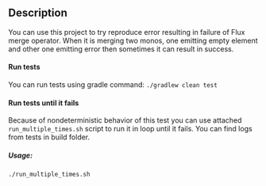 ## Description

You can use this project to try reproduce error resulting in failure of Flux merge operator.
When it is merging two monos, one emitting empty element and other one emitting error 
then sometimes it can result in success.

#### Run tests
You can run tests using gradle command:
```./gradlew clean test```

#### Run tests until it fails
Because of nondeterministic behavior of this test you can use attached ``run_multiple_times.sh`` script to run it in loop
until it fails. You can find logs from tests in build folder.

##### Usage:
```./run_multiple_times.sh```